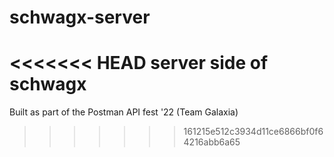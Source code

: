 # schwagx-server
<<<<<<< HEAD
server side of schwagx
=======
Built as part of the Postman API fest '22 (Team Galaxia)
>>>>>>> 161215e512c3934d11ce6866bf0f64216abb6a65
